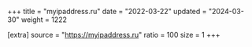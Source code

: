 +++
title = "myipaddress.ru"
date = "2022-03-22"
updated = "2024-03-30"
weight = 1222

[extra]
source = "https://myipaddress.ru"
ratio = 100
size = 1
+++

